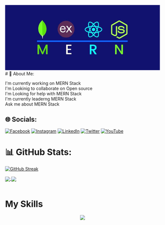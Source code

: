 <img src="./banner.webp">
# 💫 About Me:

I'm currently working on MERN Stack<br>I'm Lookinig to collaborate on Open source<br>I'm Looking for help with MERN Stack<br>I'm currently leaderng MERN Stack<br>Ask me about MERN Stack

## 🌐 Socials:

[![Facebook](https://img.shields.io/badge/Facebook-%231877F2.svg?logo=Facebook&logoColor=white)](https://facebook.com/proazadbd) [![Instagram](https://img.shields.io/badge/Instagram-%23E4405F.svg?logo=Instagram&logoColor=white)](https://instagram.com/proazadbd) [![LinkedIn](https://img.shields.io/badge/LinkedIn-%230077B5.svg?logo=linkedin&logoColor=white)](https://linkedin.com/in/proazad) [![Twitter](https://img.shields.io/badge/Twitter-%231DA1F2.svg?logo=Twitter&logoColor=white)](https://twitter.com/proazadbd) [![YouTube](https://img.shields.io/badge/YouTube-%23FF0000.svg?logo=YouTube&logoColor=white)](https://youtube.com/@proazadbd)

# 📊 GitHub Stats:

[![GitHub Streak](https://github-readme-streak-stats.herokuapp.com?user=proazad&theme=elegant&hide_border=true&border_radius=5.4&date_format=j%20M%5B%20Y%5D)](https://git.io/streak-stats)

<a href="https://github.com/proazad/github-readme-stats">
  <img height=200 align="center" src="https://github-readme-stats.vercel.app/api?username=proazad" />
</a>
<a href="https://github.com/proazad/convoychat">
  <img height=200 align="center" src="https://github-readme-stats.vercel.app/api/top-langs?username=proazad&layout=compact&langs_count=8&card_width=200" />
</a>
<br><br>

# My Skills

<p align="center">
  <a href="https://skillicons.dev">
    <img src="https://skillicons.dev/icons?i=js,typescript,react,next,mongodb,express,nodejs,tailwind,bootstrap,html,css&perline=7" />
  </a>
</p>

<!--

# 💻 Tech Stack:

![React](https://img.shields.io/badge/react-%2320232a.svg?style=for-the-badge&logo=react&logoColor=%2361DAFB) ![React Router](https://img.shields.io/badge/React_Router-CA4245?style=for-the-badge&logo=react-router&logoColor=white) ![React Hook Form](https://img.shields.io/badge/React%20Hook%20Form-%23EC5990.svg?style=for-the-badge&logo=reacthookform&logoColor=white) ![React Query](https://img.shields.io/badge/-React%20Query-FF4154?style=for-the-badge&logo=react%20query&logoColor=white) ![HTML5](https://img.shields.io/badge/html5-%23E34F26.svg?style=for-the-badge&logo=html5&logoColor=white) ![CSS3](https://img.shields.io/badge/css3-%231572B6.svg?style=for-the-badge&logo=css3&logoColor=white) ![TailwindCSS](https://img.shields.io/badge/tailwindcss-%2338B2AC.svg?style=for-the-badge&logo=tailwind-css&logoColor=white) ![AWS](https://img.shields.io/badge/AWS-%23FF9900.svg?style=for-the-badge&logo=amazon-aws&logoColor=white) ![Netlify](https://img.shields.io/badge/netlify-%23000000.svg?style=for-the-badge&logo=netlify&logoColor=#00C7B7) ![Vercel](https://img.shields.io/badge/vercel-%23000000.svg?style=for-the-badge&logo=vercel&logoColor=white) ![Firebase](https://img.shields.io/badge/firebase-%23039BE5.svg?style=for-the-badge&logo=firebase) ![Next JS](https://img.shields.io/badge/Next-black?style=for-the-badge&logo=next.js&logoColor=white) ![NestJS](https://img.shields.io/badge/nestjs-%23E0234E.svg?style=for-the-badge&logo=nestjs&logoColor=white) ![NodeJS](https://img.shields.io/badge/node.js-6DA55F?style=for-the-badge&logo=node.js&logoColor=white) ![Vite](https://img.shields.io/badge/vite-%23646CFF.svg?style=for-the-badge&logo=vite&logoColor=white) ![Adobe](https://img.shields.io/badge/adobe-%23FF0000.svg?style=for-the-badge&logo=adobe&logoColor=white) ![Adobe Photoshop](https://img.shields.io/badge/adobe%20photoshop-%2331A8FF.svg?style=for-the-badge&logo=adobe%20photoshop&logoColor=white) ![Adobe Illustrator](https://img.shields.io/badge/adobe%20illustrator-%23FF9A00.svg?style=for-the-badge&logo=adobe%20illustrator&logoColor=white) -->

<!-- # 📊 GitHub Stats: -->

<!-- <div>
<div>![](https://github-readme-stats.vercel.app/api?username=proazad&theme=dark&hide_border=false&include_all_commits=false&count_private=false) </div>
<div>![](https://github-readme-stats.vercel.app/api/top-langs/?username=proazad&theme=dark&hide_border=false&include_all_commits=false&count_private=false&layout=compact)</div>
</div> -->
<!--
<br/>
![](https://github-readme-streak-stats.herokuapp.com/?user=proazad&theme=dark&hide_border=false)

---

[![](https://visitcount.itsvg.in/api?id=proazad&icon=0&color=0)](https://visitcount.itsvg.in) -->
